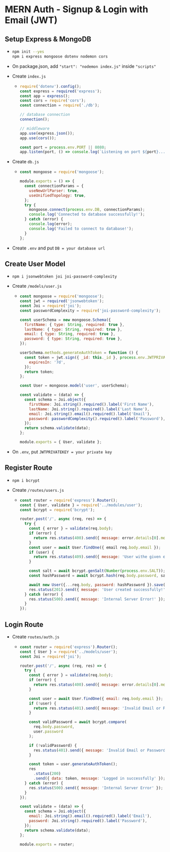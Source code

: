 # MERN Auth - Signup & Login with Email (JWT)

## Setup Express & MongoDB

- ```bash
  npm init --yes
  npm i express mongoose dotenv nodemon cors
  ```

- On package.json, add `"start": "nodemon index.js"` inside `"scripts"`

- Create `index.js`

  - ```js
    require('dotenv').config();
    const express = required('express');
    const app = express();
    const cors = require('cors');
    const connection = require('./db');

    // database connection
    connection();

    // middleware
    app.use(express.json());
    app.use(cors());

    const port = process.env.PORT || 8080;
    app.listen(port, () => console.log(`Listening on port ${port}...`));
    ```

- Create `db.js`

  - ```js
    const mongoose = require('mongoose');

    module.exports = () => {
      const connectionParams = {
        useNewUrlParser: true,
        useUnifiedTopology: true,
      };
      try {
        mongoose.connect(process.env.DB, connectionParams);
        console.log('Connected to database successfully!');
      } catch (error) {
        console.log(error);
        console.log('Failed to connect to database!');
      }
    };
    ```

- Create `.env` and put `DB = your database url`

## Create User Model

- `npm i jsonwebtoken joi joi-password-complexity`

- Create `/models/user.js`

  - ```js
    const mongoose = require('mongoose');
    const jwt = required('jsonwebtoken');
    const Joi = require('joi');
    const passwordComplexity = require('joi-password-complexity');

    const userSchema = new mongoose.Schema({
      firstName: { type: String, required: true },
      lastName: { type: String, required: true },
      email: { type: String, required: true },
      password: { type: String, required: true },
    });

    userSchema.methods.generateAuthToken = function () {
      const token = jwt.sign({ _id: this._id }, process.env.JWTPRIVATEKEY, {
        expiresIn: '7d',
      });
      return token;
    };

    const User = mongoose.model('user', userSchema);

    const validate = (data) => {
      const schema = Joi.object({
        firstName: Joi.string().required().label('First Name'),
        lastName: Joi.string().required().label('Last Name'),
        email: Joi.string().email().required().label('Email'),
        password: passwordComplexity().required().label('Password'),
      });
      return schema.validate(data);
    };

    module.exports = { User, validate };
    ```

- On `.env`, put `JWTPRIVATEKEY = your private key`

## Register Route

- `npm i bcrypt`

- Create `/routes/users.js`

  - ```js
    const router = require('express').Router();
    const { User, validate } = require('../modules/user');
    const bcrypt = require('bcrypt');

    router.post('/', async (req, res) => {
      try {
        const { error } = validate(req.body);
        if (error) {
          return res.status(400).send({ message: error.details[0].message});
        }
        const user = await User.findOne({ email req.body.email });
        if (user) {
          return res.status(409).send({ message: 'User withe given email already exist!' });
        }

        const salt = await bcrypt.genSalt(Number(process.env.SALT));
        const hashPassword = await bcrypt.hash(req.body.password, salt);

        await new User({...req.body, password: hashPassword }).save();
        res.status(201).send({ message: 'User created successfully!' });
      } catch (error) {
        res.status(500).send({ message: 'Internal Server Error!' });
      }
    });
    ```

## Login Route

- Create `routes/auth.js`

  - ```js
    const router = require('express').Router();
    const { User } = require('../models/user');
    const Joi = require('joi');

    router.post('/', async (req, res) => {
      try {
        const { error } = validate(req.body);
        if (error) {
          return res.status(400).send({ message: error.details[0].message });
        }

        const user = await User.findOne({ email: req.body.email });
        if (!user) {
          return res.status(401).send({ message: 'Invalid Email or Password' });
        }

        const validPassword = await bcrypt.compare(
          req.body.password,
          user.password
        );

        if (!validPassword) {
          res.status(401).send({ message: 'Invalid Email or Password' });
        }

        const token = user.generateAuthToken();
        res
          .status(200)
          .send({ data: token, message: 'Logged in successfully' });
      } catch (error) {
        res.status(500).send({ message: 'Internal Server Error' });
      }
    });

    const validate = (data) => {
      const schema = Joi.object({
        email: Joi.string().email().required().label('Email'),
        password: Joi.string().required().label('Password'),
      });
      return schema.validate(data);
    };

    module.exports = router;
    ```
